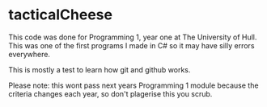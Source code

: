 tacticalCheese
==============
This code was done for Programming 1, year one at The University of Hull.
This was one of the first programs I made in C# so it may have silly errors everywhere.

This is mostly a test to learn how git and github works.

Please note: this wont pass next years Programming 1 module because the criteria changes each year, so don't plagerise this you scrub.
